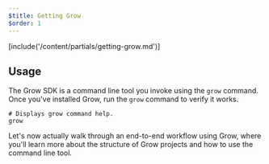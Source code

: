 ```yaml
---
$title: Getting Grow
$order: 1
---
```

[include('/content/partials/getting-grow.md')]

## Usage

The Grow SDK is a command line tool you invoke using the `grow` command. Once you've installed Grow, run the `grow` command to verify it works.

    # Displays grow command help.
    grow

Let's now actually walk through an end-to-end workflow using Grow, where you'll learn more about the structure of Grow projects and how to use the command line tool.
